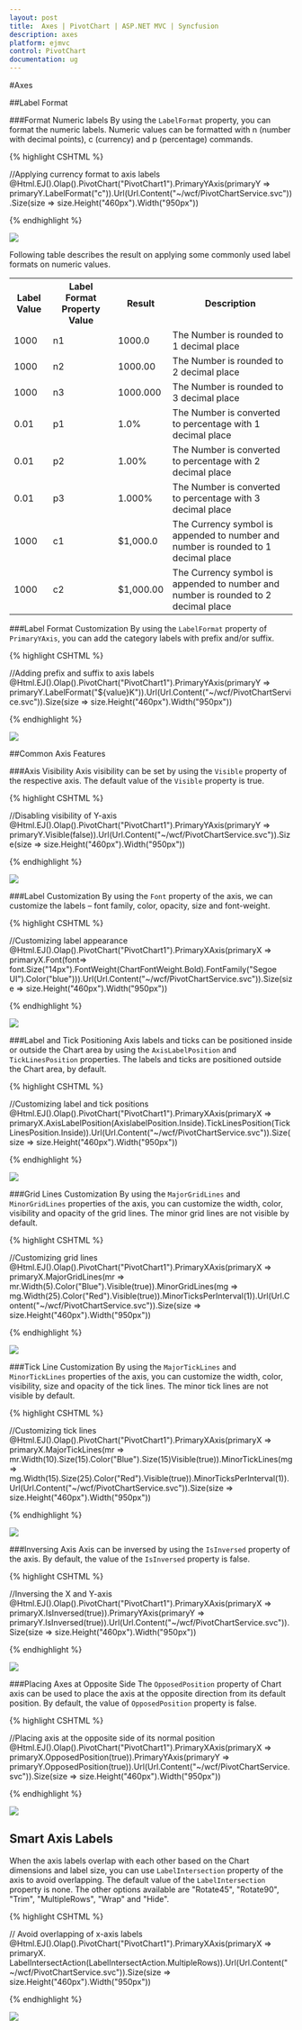 ```yaml
---
layout: post
title:  Axes | PivotChart | ASP.NET MVC | Syncfusion
description: axes 
platform: ejmvc
control: PivotChart
documentation: ug
---
```


#Axes 

##Label Format

###Format Numeric labels
By using the `LabelFormat` property, you can format the numeric labels. Numeric values can be formatted with n (number with decimal points), c (currency) and p (percentage) commands.

{% highlight CSHTML %}

//Applying currency format to axis labels
@Html.EJ().Olap().PivotChart("PivotChart1").PrimaryYAxis(primaryY => primaryY.LabelFormat("c")).Url(Url.Content("~/wcf/PivotChartService.svc")).Size(size => size.Height("460px").Width("950px"))

{% endhighlight %}

![](Chart-Axes_images/Chart-Axes_img1.png)

Following table describes the result on applying some commonly used label formats on numeric values.

<table>
<tr>
<th>
Label Value</th><th>
Label Format Property Value</th><th>
Result</th><th>
Description</th>
</tr>
<tr><td>
1000</td><td>
n1</td><td>    
1000.0</td><td>
The Number is rounded to 1 decimal place</td>
</tr>
<tr><td>
1000</td><td>
n2</td><td>    
1000.00</td><td>
The Number is rounded to 2 decimal place</td>
</tr>
<tr><td>
1000</td><td>
n3</td><td>    
1000.000</td><td>
The Number is rounded to 3 decimal place</td>
</tr>
<tr><td>
0.01</td><td>
p1</td><td>    
1.0%</td><td>
The Number is converted to percentage with 1 decimal place</td>
</tr>
<tr><td>
0.01</td><td>
p2</td><td>    
1.00%</td><td>
The Number is converted to percentage with 2 decimal place</td>
</tr>
<tr><td>
0.01</td><td>
p3</td><td>    
1.000%</td><td>
The Number is converted to percentage with 3 decimal place</td>
</tr>
<tr><td>
1000</td><td>
c1</td><td>    
$1,000.0</td><td>
The Currency symbol is appended to number and number is rounded to 1 decimal place</td>
</tr>
<tr><td>
1000</td><td>
c2</td><td>    
$1,000.00</td><td>
The Currency symbol is appended to number and number is rounded to 2 decimal place</td>
</tr>
</table>

###Label Format Customization 
By using the `LabelFormat` property of `PrimaryYAxis`, you can add the category labels with prefix and/or suffix. 

{% highlight CSHTML %}

//Adding prefix and suffix to axis labels
@Html.EJ().Olap().PivotChart("PivotChart1").PrimaryYAxis(primaryY => primaryY.LabelFormat("${value}K")).Url(Url.Content("~/wcf/PivotChartService.svc")).Size(size => size.Height("460px").Width("950px"))

{% endhighlight %}

![](Chart-Axes_images/Chart-Axes_img2.png)

##Common Axis Features

###Axis Visibility
Axis visibility can be set by using the `Visible` property of the respective axis. The default value of the `Visible` property is true.

{% highlight CSHTML %}

//Disabling visibility of Y-axis
@Html.EJ().Olap().PivotChart("PivotChart1").PrimaryYAxis(primaryY => primaryY.Visible(false)).Url(Url.Content("~/wcf/PivotChartService.svc")).Size(size => size.Height("460px").Width("950px"))

{% endhighlight %}

![](Chart-Axes_images/Chart-Axes_img3.png)

###Label Customization
By using the `Font` property of the axis, we can customize the labels – font family, color, opacity, size and font-weight.

{% highlight CSHTML %}

//Customizing label appearance
@Html.EJ().Olap().PivotChart("PivotChart1").PrimaryXAxis(primaryX => primaryX.Font(font=> font.Size("14px").FontWeight(ChartFontWeight.Bold).FontFamily("Segoe UI").Color("blue"))).Url(Url.Content("~/wcf/PivotChartService.svc")).Size(size => size.Height("460px").Width("950px"))

{% endhighlight %}

![](Chart-Axes_images/Chart-Axes_img4.png)

###Label and Tick Positioning
Axis labels and ticks can be positioned inside or outside the Chart area by using the `AxisLabelPosition` and `TickLinesPosition` properties. The labels and ticks are positioned outside the Chart area, by default.

{% highlight CSHTML %}

//Customizing label and tick positions
 @Html.EJ().Olap().PivotChart("PivotChart1").PrimaryXAxis(primaryX => primaryX.AxisLabelPosition(AxislabelPosition.Inside).TickLinesPosition(TickLinesPosition.Inside)).Url(Url.Content("~/wcf/PivotChartService.svc")).Size(size => size.Height("460px").Width("950px"))

{% endhighlight %}

![](Chart-Axes_images/Chart-Axes_img5.png)

###Grid Lines Customization
By using the `MajorGridLines` and `MinorGridLines` properties of the axis, you can customize the width, color, visibility and opacity of the grid lines. The minor grid lines are not visible by default.

{% highlight CSHTML %}

//Customizing grid lines
@Html.EJ().Olap().PivotChart("PivotChart1").PrimaryXAxis(primaryX => primaryX.MajorGridLines(mr => mr.Width(5).Color("Blue").Visible(true)).MinorGridLines(mg => mg.Width(25).Color("Red").Visible(true)).MinorTicksPerInterval(1)).Url(Url.Content("~/wcf/PivotChartService.svc")).Size(size => size.Height("460px").Width("950px"))

{% endhighlight %}

![](Chart-Axes_images/Chart-Axes_img6.png)

###Tick Line Customization
By using the `MajorTickLines` and `MinorTickLines` properties of the axis, you can customize the width, color, visibility, size and opacity of the tick lines. The minor tick lines are not visible by default.

{% highlight CSHTML %}

//Customizing tick lines
@Html.EJ().Olap().PivotChart("PivotChart1").PrimaryXAxis(primaryX => primaryX.MajorTickLines(mr => mr.Width(10).Size(15).Color("Blue").Size(15)Visible(true)).MinorTickLines(mg => mg.Width(15).Size(25).Color("Red").Visible(true)).MinorTicksPerInterval(1)).Url(Url.Content("~/wcf/PivotChartService.svc")).Size(size => size.Height("460px").Width("950px"))

{% endhighlight %}

![](Chart-Axes_images/Chart-Axes_img7.png)

###Inversing Axis
Axis can be inversed by using the `IsInversed` property of the axis. By default, the value of the `IsInversed` property is false.

{% highlight CSHTML %}

//Inversing the X and Y-axis
@Html.EJ().Olap().PivotChart("PivotChart1").PrimaryXAxis(primaryX => primaryX.IsInversed(true)).PrimaryYAxis(primaryY => primaryY.IsInversed(true)).Url(Url.Content("~/wcf/PivotChartService.svc")).Size(size => size.Height("460px").Width("950px"))

{% endhighlight %}

![](Chart-Axes_images/Chart-Axes_img8.png)

###Placing Axes at Opposite Side
The `OpposedPosition` property of Chart axis can be used to place the axis at the opposite direction from its default position. By default, the value of `OpposedPosition` property is false.

{% highlight CSHTML %}

//Placing axis at the opposite side of its normal position
@Html.EJ().Olap().PivotChart("PivotChart1").PrimaryXAxis(primaryX => primaryX.OpposedPosition(true)).PrimaryYAxis(primaryY => primaryY.OpposedPosition(true)).Url(Url.Content("~/wcf/PivotChartService.svc")).Size(size => size.Height("460px").Width("950px"))

{% endhighlight %}

![](Chart-Axes_images/Chart-Axes_img9.png)

## Smart Axis Labels

When the axis labels overlap with each other based on the Chart dimensions and label size, you can use `LabelIntersection` property of the axis to avoid overlapping. The default value of the `LabelIntersection` property is none. The other options available are "Rotate45", "Rotate90", "Trim", "MultipleRows", "Wrap" and "Hide". 

{% highlight CSHTML %}

// Avoid overlapping of x-axis labels
@Html.EJ().Olap().PivotChart("PivotChart1").PrimaryXAxis(primaryX => primaryX. LabelIntersectAction(LabelIntersectAction.MultipleRows)).Url(Url.Content("~/wcf/PivotChartService.svc")).Size(size => size.Height("460px").Width("950px"))

{% endhighlight %}

![](Chart-Axes_images/Chart-Axes_img10.png)